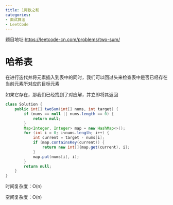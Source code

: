 ```yaml
---
title: 1两数之和
categories: 
- 面试算法
- LeetCode
---
```


题目地址:https://leetcode-cn.com/problems/two-sum/

# 哈希表

在进行迭代并将元素插入到表中的同时，我们可以回过头来检查表中是否已经存在当前元素所对应的目标元素

如果它存在，那我们已经找到了对应解，并立即将其返回

```java
class Solution {
    public int[] twoSum(int[] nums, int target) {
        if (nums == null || nums.length == 0) {
            return null;
        }
        Map<Integer, Integer> map = new HashMap<>();
        for (int i = 0; i<nums.length; i++) {
            int current = target - nums[i];
            if (map.containsKey(current)) {
                return new int[]{map.get(current), i};
            }
            map.put(nums[i], i);
        }
        return null;
    }
}
```

时间复杂度：O(n)

空间复杂度：O(n)